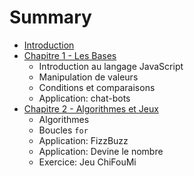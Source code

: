 # Summary

* [Introduction](README.md)
* [Chapitre 1 - Les Bases](1.md)
    - Introduction au langage JavaScript
    - Manipulation de valeurs
    - Conditions et comparaisons
    - Application: chat-bots
* [Chapitre 2 - Algorithmes et Jeux](2.md)
    - Algorithmes
    - Boucles `for`
    - Application: FizzBuzz
    - Application: Devine le nombre
    - Exercice: Jeu ChiFouMi
